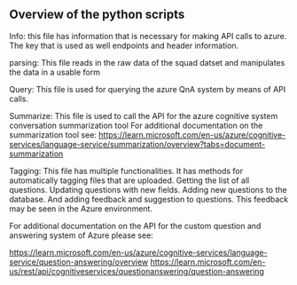 ## Overview of the python scripts

Info: this file has information that is necessary for making API calls to azure. The key that is used as well endpoints and header information.

parsing: This file reads in the raw data of the squad datset and manipulates the data in a usable form

Query: This file is used for querying the azure QnA system by means of API calls.

Summarize: This file is used to call the API for the azure cognitive system conversation summarization tool
For additional documentation on the summarization tool see:
https://learn.microsoft.com/en-us/azure/cognitive-services/language-service/summarization/overview?tabs=document-summarization

Tagging: This file has multiple functionalities. It has methods for automatically tagging files that are uploaded.  Getting the list of all questions. Updating questions with new fields. Adding new questions to the database. And adding feedback and suggestion to questions. This feedback may be seen in the Azure environment.

For additional documentation on the API for the custom question and answering system of Azure please see:

https://learn.microsoft.com/en-us/azure/cognitive-services/language-service/question-answering/overview
https://learn.microsoft.com/en-us/rest/api/cognitiveservices/questionanswering/question-answering
